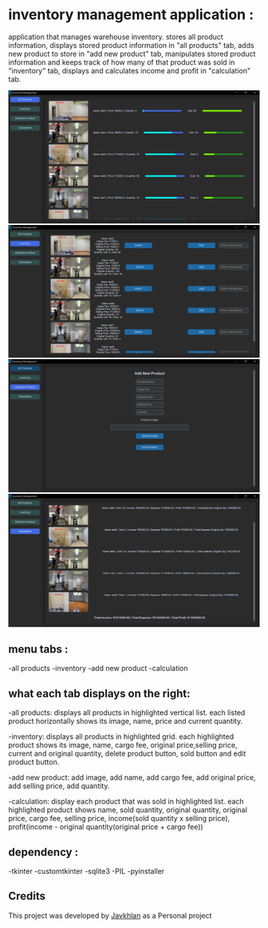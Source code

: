 # inventory management application :

application that manages warehouse inventory. stores all product information, displays stored product information in "all products" tab, adds new product to store in "add new product" tab, manipulates stored product information and keeps track of how many of that product was sold in "inventory" tab, displays and calculates income and profit in "calculation" tab.

![all products](./Capture.PNG)
![inventory](./Capture1.PNG)
![add new product](./Capture2.PNG)
![calculation](./Capture3.PNG)

## menu tabs :

-all products
-inventory
-add new product
-calculation

## what each tab displays on the right:

-all products: displays all products in highlighted vertical list. each listed product horizontally shows its image, name, price and current quantity.

-inventory: displays all products in highlighted grid. each highlighted product shows its image, name, cargo fee, original price,selling price, current and original quantity, delete product button, sold button and edit product button.

-add new product: add image, add name, add cargo fee, add original price, add selling price, add quantity.

-calculation: display each product that was sold in highlighted list. each highlighted product shows name, sold quantity, original quantity, original price, cargo fee, selling price, income(sold quantity x selling price), profit(income - original quantity(original price + cargo fee))

## dependency :
-tkinter
-customtkinter
-sqlite3
-PIL
-pyinstaller

## Credits
This project was developed by [Javkhlan](https://github.com/Skitarii11) as a Personal project
